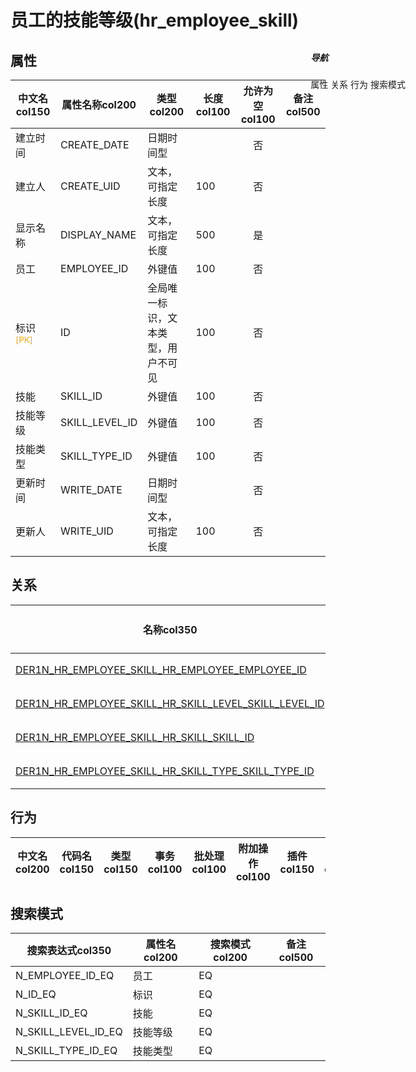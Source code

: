 # 员工的技能等级(hr_employee_skill)  <!-- {docsify-ignore-all} -->


## 属性
|    中文名col150 | 属性名称col200           | 类型col200     | 长度col100    |允许为空col100    |  备注col500  |
| --------   |------------| -----  | -----  | :----: | -------- |
|建立时间|CREATE_DATE|日期时间型||否||
|建立人|CREATE_UID|文本，可指定长度|100|否||
|显示名称|DISPLAY_NAME|文本，可指定长度|500|是||
|员工|EMPLOYEE_ID|外键值|100|否||
|标识<sup class="footnote-symbol"><font color=orange>[PK]</font></sup>|ID|全局唯一标识，文本类型，用户不可见|100|否||
|技能|SKILL_ID|外键值|100|否||
|技能等级|SKILL_LEVEL_ID|外键值|100|否||
|技能类型|SKILL_TYPE_ID|外键值|100|否||
|更新时间|WRITE_DATE|日期时间型||否||
|更新人|WRITE_UID|文本，可指定长度|100|否||


## 关系

<el-row>
<el-tabs v-model="show_der">
<el-tab-pane label="从关系" name="minor">

|  名称col350   | 主实体col200   | 关系类型col200   |    备注col500  |
| -------- |---------- |-----------|----- |
|[DER1N_HR_EMPLOYEE_SKILL_HR_EMPLOYEE_EMPLOYEE_ID](der/DER1N_HR_EMPLOYEE_SKILL_HR_EMPLOYEE_EMPLOYEE_ID)|[员工(HR_EMPLOYEE)](module/hr/hr_employee)|1:N关系||
|[DER1N_HR_EMPLOYEE_SKILL_HR_SKILL_LEVEL_SKILL_LEVEL_ID](der/DER1N_HR_EMPLOYEE_SKILL_HR_SKILL_LEVEL_SKILL_LEVEL_ID)|[技能等级(HR_SKILL_LEVEL)](module/hr/hr_skill_level)|1:N关系||
|[DER1N_HR_EMPLOYEE_SKILL_HR_SKILL_SKILL_ID](der/DER1N_HR_EMPLOYEE_SKILL_HR_SKILL_SKILL_ID)|[技能(HR_SKILL)](module/hr/hr_skill)|1:N关系||
|[DER1N_HR_EMPLOYEE_SKILL_HR_SKILL_TYPE_SKILL_TYPE_ID](der/DER1N_HR_EMPLOYEE_SKILL_HR_SKILL_TYPE_SKILL_TYPE_ID)|[技能类型(HR_SKILL_TYPE)](module/hr/hr_skill_type)|1:N关系||

</el-tab-pane>
</el-tabs>
</el-row>

## 行为
| 中文名col200    | 代码名col150    | 类型col150    | 事务col100   | 批处理col100   | 附加操作col100  | 插件col150    |  备注col300  |
| -------- |---------- |----------- |:----:|:----:|---------| ----- | ----- |

## 搜索模式
|   搜索表达式col350   |    属性名col200    |    搜索模式col200        |备注col500  |
| -------- |------------|------------|------|
|N_EMPLOYEE_ID_EQ|员工|EQ||
|N_ID_EQ|标识|EQ||
|N_SKILL_ID_EQ|技能|EQ||
|N_SKILL_LEVEL_ID_EQ|技能等级|EQ||
|N_SKILL_TYPE_ID_EQ|技能类型|EQ||

<div style="display: block; overflow: hidden; position: fixed; top: 140px; right: 100px;">

##### 导航
<el-anchor >
<el-anchor-link :href="`#/module/hr/hr_employee_skill?id=属性`">
  属性
</el-anchor-link>
<el-anchor-link :href="`#/module/hr/hr_employee_skill?id=关系`">
  关系
</el-anchor-link>
<el-anchor-link :href="`#/module/hr/hr_employee_skill?id=行为`">
  行为
</el-anchor-link>
<el-anchor-link :href="`#/module/hr/hr_employee_skill?id=搜索模式`">
  搜索模式
</el-anchor-link>
</el-anchor>
</div>

<script>
 const { createApp } = Vue
  createApp({
    data() {
      return {
show_der:'minor',


      }
    },
    methods: {
    }
  }).use(ElementPlus).mount('#app')
</script>